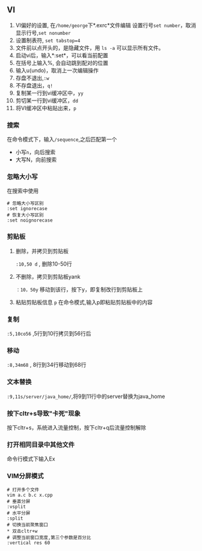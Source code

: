 ## VI

1. VI偏好的设置, 在`/home/george`下*.exrc*文件编辑
	设置行号`set number`，取消显示行号,`set nonumber`
2. 设置制表符, `set tabstop=4`
3. 文件前以点开头的，是隐藏文件，用 `ls -a` 可以显示所有文件。
4. 启动vi后，输入*:set*，可以看当前配置
5. 在括号上输入%, 会自动跳到配对的位置
6. 输入u(undo)，取消上一次编辑操作
7. 存盘不退出,`:w`
8. 不存盘退出，`q!`
9. 复制某一行到vi缓冲区中，`yy`
10. 剪切某一行到vi缓冲区，`dd`
11. 将VI缓冲区中粘贴出来，`p`
### 搜索
在命令模式下，输入`/sequence`,之后匹配第一个
* 小写`n`，向后搜索
* 大写N，向前搜索
### 忽略大小写
在搜索中使用
```shell
# 忽略大小写区别
:set ignorecase
# 恢复大小写区别
:set noignorecase
```

### 剪贴板

1. 删除，并拷贝到剪贴板

   `:10,50 d` ,  删除10-50行

2. 不删除，拷贝到剪贴板yank

   `：10，50y`
   移动到该行，按下y，即复制改行到剪贴板上

3. 粘贴剪贴板信息
   `p`
   在命令模式,输入p即粘贴剪贴板中的内容


### 复制

`:5,10co56` ,5行到10行拷贝到56行后

### 移动

`:8,34m68` , 8行到34行移动到68行
### 文本替换
`:9,11s/server/java_home/`,将9到11行中的server替换为java_home

### 按下cltr+s导致"卡死"现象

按下cltr+s，系统进入流量控制，按下cltr+q后流量控制解除
### 打开相同目录中其他文件
命令行模式下输入Ex

### VIM分屏模式
```shell
# 打开多个文件
vim a.c b.c x.cpp
# 垂直分屏
:vsplit
# 水平分屏
:split
# 切换当前聚焦窗口
* 双击cltr+w
# 调整当前窗口宽度,第三个参数是百分比
:vertical res 60
```
